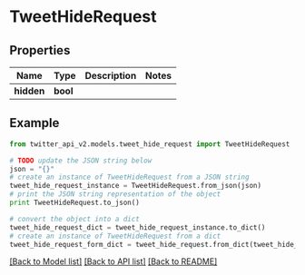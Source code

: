 # TweetHideRequest


## Properties
Name | Type | Description | Notes
------------ | ------------- | ------------- | -------------
**hidden** | **bool** |  | 

## Example

```python
from twitter_api_v2.models.tweet_hide_request import TweetHideRequest

# TODO update the JSON string below
json = "{}"
# create an instance of TweetHideRequest from a JSON string
tweet_hide_request_instance = TweetHideRequest.from_json(json)
# print the JSON string representation of the object
print TweetHideRequest.to_json()

# convert the object into a dict
tweet_hide_request_dict = tweet_hide_request_instance.to_dict()
# create an instance of TweetHideRequest from a dict
tweet_hide_request_form_dict = tweet_hide_request.from_dict(tweet_hide_request_dict)
```
[[Back to Model list]](../README.md#documentation-for-models) [[Back to API list]](../README.md#documentation-for-api-endpoints) [[Back to README]](../README.md)


